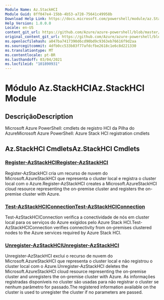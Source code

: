 ```yaml
---
Module Name: Az.StackHCI
Module Guid: 8ff047e4-15bb-4b53-a728-75641c49958b
Download Help Link: https://docs.microsoft.com/powershell/module/az.StackHCI
Help Version: 1.0.0.0
Locale: en-US
content_git_url: https://github.com/Azure/azure-powershell/blob/master/src/StackHCI/help/Az.StackHCI.md
original_content_git_url: https://github.com/Azure/azure-powershell/blob/master/src/StackHCI/help/Az.StackHCI.md
ms.openlocfilehash: a047ba7417390d6cd90bd9c9363eb76616f9d2aa
ms.sourcegitcommit: 4dfb0cc533b83f77afdcfbe2618c1e6c8d221330
ms.translationtype: MT
ms.contentlocale: pt-BR
ms.lasthandoff: 03/04/2021
ms.locfileid: "101890931"
---
```

# <span data-ttu-id="9c9d6-101">Módulo Az.StackHCI</span><span class="sxs-lookup"><span data-stu-id="9c9d6-101">Az.StackHCI Module</span></span>
## <span data-ttu-id="9c9d6-102">Descrição</span><span class="sxs-lookup"><span data-stu-id="9c9d6-102">Description</span></span>
<span data-ttu-id="9c9d6-103">Microsoft Azure PowerShell: cmdlets de registro HCI da Pilha do Azure</span><span class="sxs-lookup"><span data-stu-id="9c9d6-103">Microsoft Azure PowerShell: Azure Stack HCI registration cmdlets</span></span>

## <span data-ttu-id="9c9d6-104">Az.StackHCI Cmdlets</span><span class="sxs-lookup"><span data-stu-id="9c9d6-104">Az.StackHCI Cmdlets</span></span>
### [<span data-ttu-id="9c9d6-105">Register-AzStackHCI</span><span class="sxs-lookup"><span data-stu-id="9c9d6-105">Register-AzStackHCI</span></span>](Register-AzStackHCI.md)
<span data-ttu-id="9c9d6-106">Register-AzStackHCI cria um recurso de nuvem do Microsoft.AzureStackHCI que representa o cluster local e registra o cluster local com o Azure.</span><span class="sxs-lookup"><span data-stu-id="9c9d6-106">Register-AzStackHCI creates a Microsoft.AzureStackHCI cloud resource representing the on-premise cluster and registers the on-premise cluster with Azure.</span></span>

### [<span data-ttu-id="9c9d6-107">Test-AzStackHCIConnection</span><span class="sxs-lookup"><span data-stu-id="9c9d6-107">Test-AzStackHCIConnection</span></span>](Test-AzStackHCIConnection.md)
<span data-ttu-id="9c9d6-108">Test-AzStackHCIConnection verifica a conectividade de nós em cluster local para os serviços do Azure exigidos pelo Azure Stack HCI.</span><span class="sxs-lookup"><span data-stu-id="9c9d6-108">Test-AzStackHCIConnection verifies connectivity from on-premises clustered nodes to the Azure services required by Azure Stack HCI.</span></span>

### [<span data-ttu-id="9c9d6-109">Unregister-AzStackHCI</span><span class="sxs-lookup"><span data-stu-id="9c9d6-109">Unregister-AzStackHCI</span></span>](Unregister-AzStackHCI.md)
<span data-ttu-id="9c9d6-110">Unregister-AzStackHCI exclui o recurso de nuvem do Microsoft.AzureStackHCI que representa o cluster local e não registrou o cluster local com o Azure.</span><span class="sxs-lookup"><span data-stu-id="9c9d6-110">Unregister-AzStackHCI deletes the Microsoft.AzureStackHCI cloud resource representing the on-premise cluster and unregisters the on-premise cluster with Azure.</span></span>
<span data-ttu-id="9c9d6-111">As informações registradas disponíveis no cluster são usadas para não registrar o cluster se nenhum parâmetro for passado.</span><span class="sxs-lookup"><span data-stu-id="9c9d6-111">The registered information available on the cluster is used to unregister the cluster if no parameters are passed.</span></span>

